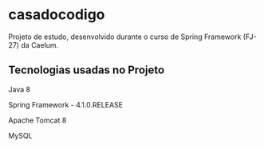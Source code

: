 # casadocodigo
Projeto de estudo, desenvolvido durante o curso de Spring Framework (FJ-27) da Caelum.

<h2> Tecnologias usadas no Projeto </h2>

<p>Java 8</p>
<p>Spring Framework - 4.1.0.RELEASE</p>
<p>Apache Tomcat 8</p>
<p>MySQL</p>

